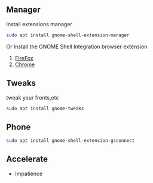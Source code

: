 ## Manager

Install extensions manager

```bash
sudo apt install gnome-shell-extension-manager
```

Or Install the GNOME Shell Integration browser extension

1. [FireFox](https://addons.mozilla.org/en-US/firefox/addon/gnome-shell-integration)
2. [Chrome](https://chrome.google.com/webstore/detail/gnome-shell-integration/gphhapmejobijbbhgpjhcjognlahblep)

## Tweaks

tweak your fronts,etc

```bash
sudo apt install gnome-tweaks
```

## Phone

```bash
sudo apt install gnome-shell-extension-gsconnect
```

## Accelerate

- Impatience
